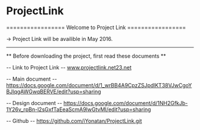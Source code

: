 # ProjectLink
================= Welcome to Project Link =================
  
  -> Project Link will be availible in May 2016.
  
---------------------------------------------------------------

** Before downloading the project, first read these documents **

-- Link to Project Link --
www.projectlink.net23.net

-- Main document --
https://docs.google.com/document/d/1_wrBB4A9CpzZSJpdlKT38VJwCgoYBJlqgAWGwqBERVE/edit?usp=sharing

-- Design document --
https://docs.google.com/document/d/1NH2GfkJb-1Y26v_rpBn-l2sGxfTaEeaScmA9lwGtvMI/edit?usp=sharing

-- Github --
https://github.com/iYonatan/ProjectLink.git
